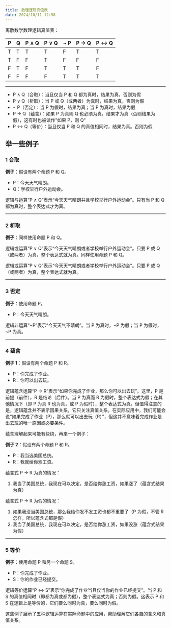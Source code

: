 ```yaml
---
title: 数理逻辑真值表
date: 2024/10/11 12:58
---
```


离散数学数理逻辑真值表：

| P   | Q   | P ∧ Q | P ∨ Q | ¬ P | P → Q | P ↔ Q |
| --- | --- | ----- | ----- | --- | ----- | ----- |
| T   | T   | T     | T     | F   | T     | T     |
| T   | F   | F     | T     | F   | F     | F     |
| F   | T   | F     | T     | T   | T     | F     |
| F   | F   | F     | F     | T   | T     | T     |

---

- P ∧ Q（合取）：当且仅当 P 和 Q 都为真时，结果为真，否则为假
- P ∨ Q（析取）：当 P 或 Q（或两者）为真时，结果为真，否则为假
- ¬ P（否定）：当 P 为假时，结果为真；当 P 为真时，结果为假
- P → Q（蕴含）：如果 P 为真则 Q 也必须为真，结果才为真（否则结果为假），这有时也被读作“如果 P，则 Q“
- P ↔ Q（等价）：当且仅当 P 和 Q 的真值相同时，结果为真。否则为假

## 举一些例子

### 1 合取

**例子**：假设有两个命题 P 和 Q。

- P：今天天气晴朗。
- Q：学校举行户外运动会。

逻辑与运算“P ∧ Q”表示“今天天气晴朗并且学校举行户外运动会”。只有当 P 和 Q 都为真时，整个表达式才为真。

---

### 2 析取

**例子**：同样使用命题 P 和 Q。

逻辑或运算“P ∨ Q”表示“今天天气晴朗或者学校举行户外运动会”。只要 P 或 Q（或两者）为真，整个表达式就为真。同样使用命题 P 和 Q。

逻辑或运算“P ∨ Q”表示“今天天气晴朗或者学校举行户外运动会”。只要 P 或 Q（或两者）为真，整个表达式就为真。

---

### 3 否定

**例子**：使用命题 P。

- P：今天天气晴朗。

逻辑非运算“¬P”表示“今天天气不晴朗”。当 P 为真时，¬P 为假；当 P 为假时，¬P 为真。

---

### 4 蕴含

**例子 1**：假设有两个命题 P 和 R。

- P：你完成了作业。
- R：你可以出去玩。

逻辑蕴含运算“P → R”表示“如果你完成了作业，那么你可以出去玩”。这里，P 是前提（前件），R 是结论（后件）。当 P 为真而 R 为假时，整个表达式为假；在其他情况下（即 P 为真 R 也为真，或 P 为假时），整个表达式为真。但值得注意的是，逻辑蕴含并不表示因果关系，它只关注真值关系。在实际应用中，我们可能会说“如果完成了作业（P），那么就可以出去玩（R）”，但这并不意味着完成作业是出去玩的唯一原因或必要条件。

蕴含理解起来可能有些绕，再来一个例子：

**例子 2**：假设有两个命题 P 和 R。

- P：我当选美国总统。
- R：我就给你涨工资。

蕴含式 P → R 为真的情况：

1. 我当了美国总统，我现在可以决定，是否给你涨工资，如果涨了（蕴含式结果为真）

蕴含式 P → R 为假的情况：

1. 如果我没当美国总统，那么我给你发不发工资也都不重要了（P 为假，不管 R 怎样，所以蕴含式都是假）
2. 我当了美国总统，我现在可以决定，是否给你涨工资，如果没涨（蕴含式结果为假）

---

### 5 等价

**例子**：使用命题 P 和另一个命题 S。

- P：你完成了作业。
- S：你的作业已经提交。

逻辑等价运算“P ↔ S”表示“你完成了作业当且仅当你的作业已经提交”。当 P 和 S 的真值相同时（即都为真或都为假），整个表达式为真；否则为假。这表示 P 和 S 在逻辑上是等价的，它们要么同时为真，要么同时为假。

这些例子展示了五种逻辑运算在实际命题中的应用，帮助理解它们各自的含义和真值关系。
